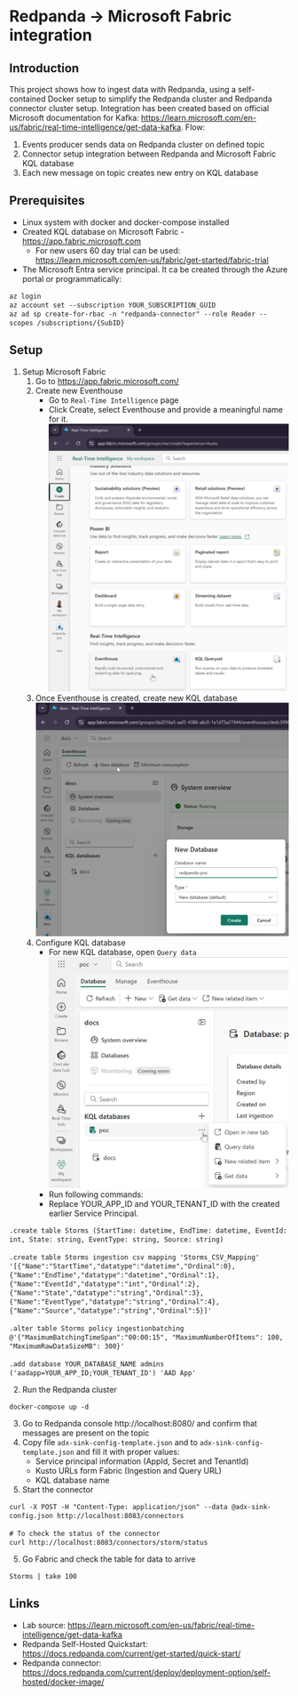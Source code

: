 # Redpanda -> Microsoft Fabric integration

## Introduction
This project shows how to ingest data with Redpanda, using a self-contained Docker setup to simplify the Redpanda cluster and Redpanda connector cluster setup. Integration has been created based on official Microsoft documentation for Kafka: https://learn.microsoft.com/en-us/fabric/real-time-intelligence/get-data-kafka.
Flow:
1. Events producer sends data on Redpanda cluster on defined topic
2. Connector setup integration between Redpanda and Microsoft Fabric KQL database
3. Each new message on topic creates new entry on KQL database

## Prerequisites
* Linux system with docker and docker-compose installed
* Created KQL database on Microsoft Fabric - https://app.fabric.microsoft.com
  * For new users 60 day trial can be used: https://learn.microsoft.com/en-us/fabric/get-started/fabric-trial
* The Microsoft Entra service principal. It ca be created through the Azure portal or programmatically:
```
az login
az account set --subscription YOUR_SUBSCRIPTION_GUID
az ad sp create-for-rbac -n "redpanda-connector" --role Reader --scopes /subscriptions/{SubID}
```

## Setup
1. Setup Microsoft Fabric
    1. Go to https://app.fabric.microsoft.com/
    2. Create new Eventhouse
        * Go to `Real-Time Intelligence` page
        * Click Create, select Eventhouse and provide a meaningful name for it.
        ![Create Eventhouse](docs/create-eventhouse.png)
    3. Once Eventhouse is created, create new KQL database
    ![Create KQL db](docs/create-kql-db.png)
    4. Configure KQL database
        * For new KQL database, open `Query data`
        ![Create KQL db](docs/query-data.png)
        * Run following commands:
        * Replace YOUR_APP_ID and YOUR_TENANT_ID with the created earlier Service Principal.
```
.create table Storms (StartTime: datetime, EndTime: datetime, EventId: int, State: string, EventType: string, Source: string)

.create table Storms ingestion csv mapping 'Storms_CSV_Mapping' '[{"Name":"StartTime","datatype":"datetime","Ordinal":0}, {"Name":"EndTime","datatype":"datetime","Ordinal":1},{"Name":"EventId","datatype":"int","Ordinal":2},{"Name":"State","datatype":"string","Ordinal":3},{"Name":"EventType","datatype":"string","Ordinal":4},{"Name":"Source","datatype":"string","Ordinal":5}]'

.alter table Storms policy ingestionbatching @'{"MaximumBatchingTimeSpan":"00:00:15", "MaximumNumberOfItems": 100, "MaximumRawDataSizeMB": 300}'

.add database YOUR_DATABASE_NAME admins  ('aadapp=YOUR_APP_ID;YOUR_TENANT_ID') 'AAD App'
```

2. Run the Redpanda cluster
```
docker-compose up -d
```
3. Go to Redpanda console http://localhost:8080/ and confirm that messages are present on the topic
4. Copy file `adx-sink-config-template.json` and to `adx-sink-config-template.json` and fill it with proper values:
    * Service principal information (AppId, Secret and TenantId)
    * Kusto URLs form Fabric (Ingestion and Query URL)
    * KQL database name
4. Start the connector
```
curl -X POST -H "Content-Type: application/json" --data @adx-sink-config.json http://localhost:8083/connectors

# To check the status of the connector
curl http://localhost:8083/connectors/storm/status
```
5. Go Fabric and check the table for data to arrive
```
Storms | take 100
```

## Links
* Lab source: https://learn.microsoft.com/en-us/fabric/real-time-intelligence/get-data-kafka
* Redpanda Self-Hosted Quickstart: https://docs.redpanda.com/current/get-started/quick-start/
* Redpanda connector: https://docs.redpanda.com/current/deploy/deployment-option/self-hosted/docker-image/
